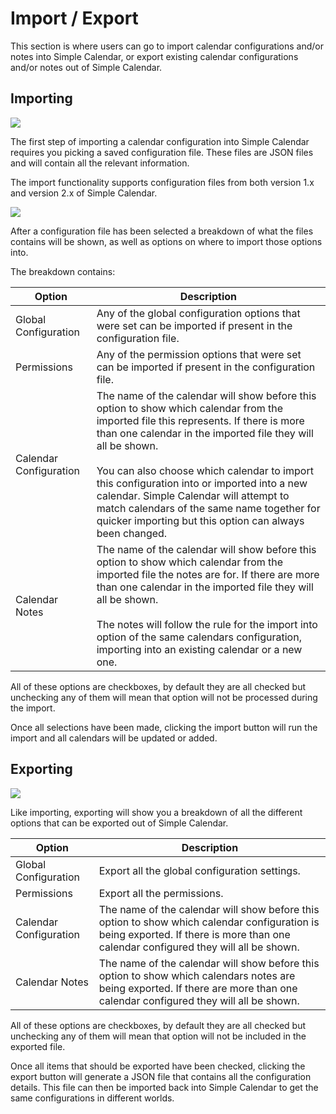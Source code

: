 # Import / Export

This section is where users can go to import calendar configurations and/or notes into Simple Calendar, or export existing calendar configurations and/or notes out of Simple Calendar.

## Importing

![](media://import-no-file.png)

The first step of importing a calendar configuration into Simple Calendar requires you picking a saved configuration file. These files are JSON files and will contain all the relevant information.

The import functionality supports configuration files from both version 1.x and version 2.x of Simple Calendar.

![](media://import-file.png)

After a configuration file has been selected a breakdown of what the files contains will be shown, as well as options on where to import those options into.

The breakdown contains:

| Option                 | Description                                                                                                                                                                                                                                                                                                                                                                                                                                                  |
|------------------------|--------------------------------------------------------------------------------------------------------------------------------------------------------------------------------------------------------------------------------------------------------------------------------------------------------------------------------------------------------------------------------------------------------------------------------------------------------------|
| Global Configuration   | Any of the global configuration options that were set can be imported if present in the configuration file.                                                                                                                                                                                                                                                                                                                                                  |
| Permissions            | Any of the permission options that were set can be imported if present in the configuration file.                                                                                                                                                                                                                                                                                                                                                            |
| Calendar Configuration | The name of the calendar will show before this option to show which calendar from the imported file this represents. If there is more than one calendar in the imported file they will all be shown.<br/><br/>You can also choose which calendar to import this configuration into or imported into a new calendar. Simple Calendar will attempt to match calendars of the same name together for quicker importing but this option can always been changed. |
| Calendar Notes         | The name of the calendar will show before this option to show which calendar from the imported file the notes are for. If there are more than one calendar in the imported file they will all be shown.<br/><br/>The notes will follow the rule for the  import into option of the same calendars configuration, importing into an existing calendar or a new one.                                                                                           |

All of these options are checkboxes, by default they are all checked but unchecking any of them will mean that option will not be processed during the import.

Once all selections have been made, clicking the import button will run the import and all calendars will be updated or added.

## Exporting

![](media://export.png)

Like importing, exporting will show you a breakdown of all the different options that can be exported out of Simple Calendar.

| Option                 | Description                                                                                                                                                                         |
|------------------------|-------------------------------------------------------------------------------------------------------------------------------------------------------------------------------------|
| Global Configuration   | Export all the global configuration settings.                                                                                                                                       |
| Permissions            | Export all the permissions.                                                                                                                                                         |
| Calendar Configuration | The name of the calendar will show before this option to show which calendar configuration is being exported. If there is more than one calendar configured they will all be shown. |
| Calendar Notes         | The name of the calendar will show before this option to show which calendars notes are being exported. If there are more than one calendar configured they will all be shown.      |

All of these options are checkboxes, by default they are all checked but unchecking any of them will mean that option will not be included in the exported file.

Once all items that should be exported have been checked, clicking the export button will generate a JSON file that contains all the configuration details. This file can then be imported back into Simple Calendar to get the same configurations in different worlds.